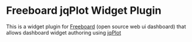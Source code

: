 Freeboard jqPlot Widget Plugin
===============================

This is a widget plugin for [Freeboard](http://freeboard.io) (open source web ui dashboard) that allows dashboard widget authoring using [jqPlot](http://www.jqplot.com)